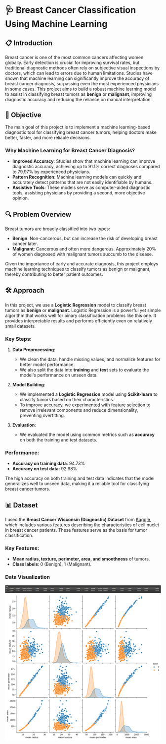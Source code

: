 # 🩺 Breast Cancer Classification Using Machine Learning

## 📋 Introduction

Breast cancer is one of the most common cancers affecting women globally. Early detection is crucial for improving survival rates, but traditional diagnostic methods often rely on subjective visual inspections by doctors, which can lead to errors due to human limitations. Studies have shown that machine learning can significantly improve the accuracy of breast cancer diagnosis, surpassing even the most experienced physicians in some cases. This project aims to build a robust machine learning model to assist in classifying breast tumors as **benign** or **malignant**, improving diagnostic accuracy and reducing the reliance on manual interpretation.

## 🎯 Objective

The main goal of this project is to implement a machine learning-based diagnostic tool for classifying breast cancer tumors, helping doctors make better, faster, and more reliable decisions.

### Why Machine Learning for Breast Cancer Diagnosis?

- **Improved Accuracy**: Studies show that machine learning can improve diagnostic accuracy, achieving up to 91.1% correct diagnoses compared to 79.97% by experienced physicians.
- **Pattern Recognition**: Machine learning models can quickly and accurately detect patterns that are not easily identifiable by humans.
- **Assistive Tools**: These models serve as computer-aided diagnostic tools, assisting physicians by providing a second, more objective opinion.

## 🔍 Problem Overview

Breast tumors are broadly classified into two types:
- **Benign**: Non-cancerous, but can increase the risk of developing breast cancer later.
- **Malignant**: Cancerous and often more dangerous. Approximately 20% of women diagnosed with malignant tumors succumb to the disease.

Given the importance of early and accurate diagnosis, this project employs machine learning techniques to classify tumors as benign or malignant, thereby contributing to better patient outcomes.


## 🛠️ Approach

In this project, we use a **Logistic Regression** model to classify breast tumors as **benign** or **malignant**. Logistic Regression is a powerful yet simple algorithm that works well for binary classification problems like this one. It provides interpretable results and performs efficiently even on relatively small datasets.

### Key Steps:
1. **Data Preprocessing**: 
   - We clean the data, handle missing values, and normalize features for better model performance.
   - We also split the data into **training** and **test** sets to evaluate the model's performance on unseen data.
  
2. **Model Building**: 
   - We implemented a **Logistic Regression** model using **Scikit-learn** to classify tumors based on their characteristics.
   - To improve accuracy, we experimented with feature selection to remove irrelevant components and reduce dimensionality, preventing overfitting.

3. **Evaluation**: 
   - We evaluated the model using common metrics such as **accuracy** on both the training and test datasets.

### Performance:
- **Accuracy on training data**: 94.73%
- **Accuracy on test data**: 92.98%

The high accuracy on both training and test data indicates that the model generalizes well to unseen data, making it a reliable tool for classifying breast cancer tumors.

## 📊 Dataset

I used the **Breast Cancer Wisconsin (Diagnostic) Dataset** from [Kaggle](https://www.kaggle.com/c/breast-cancer-classification), which includes various features describing the characteristics of cell nuclei in breast cancer patients. These features serve as the basis for tumor classification.

### Key Features:
- **Mean radius, texture, perimeter, area, and smoothness** of tumors.
- **Class labels**: 0 (Benign), 1 (Malignant).

### Data Visualization

![row data](public/Screenshot%202024-09-28%20085237.png)
![graph visualization](public/Visualization.png)